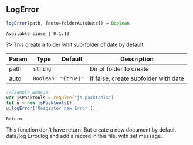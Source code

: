 ## LogError

```javascript
logError(path, [auto=folderAutoDate]) ⇒ Boolean
```

`Available since | 0.1.13`

?> This create a folder whit sub-folder of date by default.

| Param | Type | Default | Description |
| --- | --- | --- | --- |
| path | <code>string</code> | <code></code> |  Dir of folder to create |
| auto | <code>Boolean</code> | <code>&quot;{true}&quot;</code> |  If false, create subfolder with date |

```js
//Example NodeJs
var jsPacktools = require("js-packtools")
let u = new jsPacktools();
u.logError('Resgister new Error');
```

`Return`

This function don't have return. But create a new document by default data/log Error.log
and add a record in this file. with set message.